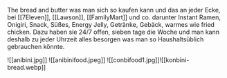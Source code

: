 The bread and butter was man sich so kaufen kann und das an jeder Ecke, bei [[7Eleven]], [[Lawson]], [[FamilyMart]] und co. darunter Instant Ramen, Onigiri, Snack, Süßes, Energy Jelly, Getränke, Gebäck, warmes wie fried chicken. Dazu haben sie 24/7 offen, sieben tage die Woche und man kann deshalb zu jeder Uhrzeit alles besorgen was man so Haushaltsüblich gebrauchen könnte.

![[anibini.jpg]]
![[anibinifood.jpeg]]
![[conbifood1.jpg]]![[konbini-bread.webp]]
